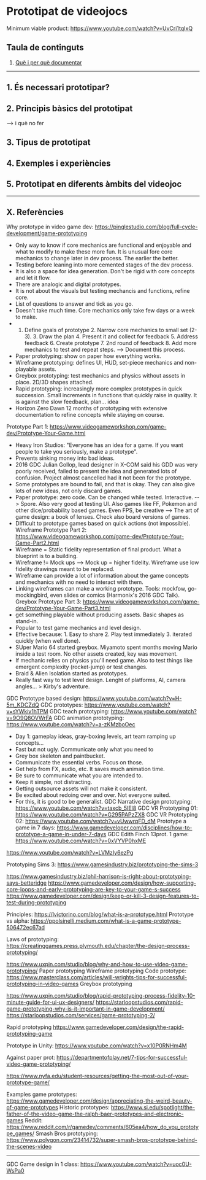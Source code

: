 # Prototipat de videojocs 

Minimum viable product: https://www.youtube.com/watch?v=UvCri1tqIxQ


## Taula de continguts
1. [Què i per què documentar](#què-i-per-què-documentar)

---

## 1. És necessari prototipar? 


## 2. Principis bàsics del prototipat
--> i què no fer


## 3. Tipus de prototipat

## 4. Exemples i experiències

## 5. Prototipat en diferents àmbits del videojoc

---

## X. Referències

Why prototype in video game dev: https://pinglestudio.com/blog/full-cycle-development/game-prototyping
- Only way to know if core mechanics are functional and enjoyable and what to modify to make these more fun. It is unusual fore core mechanics to change later in dev process. The earlier the better. 
- Testing before leaning into more cemented stages of the dev process. 
- It is also a space for idea generation. Don't be rigid with core concepts and let it flow. 
- There are analogic and digital prototypes. 
- It is not about the visuals but testing mechancis and functions, refine core. 
- List of questions to answer and tick as you go. 
- Doesn't take much time. Core mechanics only take few days or a week to make. 
- 1. Define goals of prototype 2. Narrow core mechanics to small set (2-3). 3. Draw the plan 4. Present it and collect for feedback 5. Address feedback  6. Create prototype 7. 2nd round of feedback 8. Add more mechanics to test and repeat steps. 
--> Document this process. 
- Paper prototyping: show on paper how everything works. 
- Wireframe prototyping: defines UI, HUD, set-piece mechanics and non-playable assets. 
- Greybox prototyping: test mechanics and physics without assets in place. 2D/3D shapes attached. 
- Rapid prototyping: increasingly more complex prototypes in quick succession. Small increments in functions that quickly raise in quality. It is against the slow feedback, plan... idea
- Horizon Zero Dawn 12 months of prototyping with extensive documentation to refine concepts while staying on course. 

Prototype Part 1: https://www.videogameworkshop.com/game-dev/Prototype-Your-Game.html
- Heavy Iron Studios: "Everyone has an idea for a game. If you want people to take you seriously, make a prototype". 
- Prevents sinking money into bad ideas. 
- 2016 GDC Julian Gollop, lead designer in X-COM said his GDD was very poorly received, failed to present the idea and generated lots of confusion. Project almost cancelled had it not been for the prototype. 
- Some prototypes are bound to fail, and that is okay. They can also give lots of new ideas, not only discard games. 
- Paper prototype: zero code. Can be changed while tested. Interactive. --> Spore. Also very good at testing UI. Also games like FF, Pokemon and other dice/probability based games. Even FPS, be creative --> The art of game design: a book of lenses. Check also board versions of games.
- DIfficult to prototype games based on quick actions (not impossible). 
Wireframe Prototype Part 2: https://www.videogameworkshop.com/game-dev/Prototype-Your-Game-Part2.html
- Wireframe = Static fidelity representation of final product. What a blueprint is to a building. 
- Wireframe != Mock ups --> Mock up = higher fidelity. Wireframe use low fidelity drawings meant to be replaced. 
- Wireframe can provide a lot of information about the game concepts and mechanics with no need to interact with them.
- Linking wireframes can make a working prototype. Tools: mockfow, go-mockingbird, even slides or comics (Harmonix's 2016 GDC Talk). 
Greybox Prototype Part 3: https://www.videogameworkshop.com/game-dev/Prototype-Your-Game-Part3.html
- get something playable without producing assets. Basic shapes as stand-in. 
- Popular to test game mechanics and level design. 
- Effective because: 1. Easy to share 2. Play test immediately 3. iterated quickly (when well done). 
- SUper Mario 64 started greybox. Miyamoto spent months moving Mario inside a test room. No other assets created, key was movement. 
- If mechanic relies on physics you'll need game. Also to test things like emergent complexity (rocket-jump) or test changes. 
- Braid & Alien Isolation started as prototypes. 
- Really fast way to test level design. Lenght of platforms, AI, camera angles... > Kirby's adventure. 

GDC Prototype based design: https://www.youtube.com/watch?v=H-5m_KDCZdQ
GDC prototypes: https://www.youtube.com/watch?v=sYWkiv1hTPM
GDC teach prototyping: https://www.youtube.com/watch?v=9O9Q8OVWrFA
GDC animation prototyping: https://www.youtube.com/watch?v=a-zKMzboOec
- Day 1: gameplay ideas, gray-boxing levels, art team ramping up concepts...
- Fast but not ugly. Communicate only what you need to
- Grey box skeleton and paintbucket. 
- Communicate the essential verbs. Focus on those. 
- Get help from FX, audio, etc. It saves much animation time. 
- Be sure to communicate what you are intended to. 
- Keep it simple, not distracting.
- Getting outsource assets will not make it consistent. 
- Be excited about redoing over and over. Not everyone suited. 
- For this, it is good to be generalist. 
GDC Narrative design prototyping: https://www.youtube.com/watch?v=taxcb_5lEI8
GDC VR Prototyping 01: https://www.youtube.com/watch?v=G295PAPzZX8
GDC VR Prototyping 02: https://www.youtube.com/watch?v=vUwwrqFD_dM
Prototype a game in 7 days: https://www.gamedeveloper.com/disciplines/how-to-prototype-a-game-in-under-7-days
GDC Edith Finch 13prot. 1 game: https://www.youtube.com/watch?v=0xVYVP0hxME


https://www.youtube.com/watch?v=LVMzIy6ezPg

Prototyping Sims 3: https://www.gamesindustry.biz/prototyping-the-sims-3

https://www.gamesindustry.biz/phil-harrison-is-right-about-prototyping-says-betteridge
https://www.gamedeveloper.com/design/how-supporting-core-loops-and-early-prototyping-are-key-to-your-game-s-success
https://www.gamedeveloper.com/design/keep-or-kill-3-design-features-to-test-during-prototyping

Principles: https://lvictorino.com/blog/what-is-a-prototype.html
Prototype vs alpha: https://ppolsinelli.medium.com/what-is-a-game-prototype-506472ec67ad

Laws of prototyping: https://creatinggames.press.plymouth.edu/chapter/the-design-process-prototyping/


https://www.uxpin.com/studio/blog/why-and-how-to-use-video-game-prototyping/
Paper prototyping
Wireframe prototyping
Code prototype:
https://www.masterclass.com/articles/will-wrights-tips-for-successful-prototyping-in-video-games
Greybox prototyping

https://www.uxpin.com/studio/blog/rapid-prototyping-process-fidelity-10-minute-guide-for-ui-ux-designers/
https://starloopstudios.com/rapid-game-prototyping-why-is-it-important-in-game-development/
https://starloopstudios.com/services/game-prototyping-2/

Rapid prototyping
https://www.gamedeveloper.com/design/the-rapid-prototyping-game

Prototype in Unity: https://www.youtube.com/watch?v=x10P0RNHm4M

Against paper prot: https://departmentofplay.net/7-tips-for-successful-video-game-prototyping/

https://www.nyfa.edu/student-resources/getting-the-most-out-of-your-prototype-game/

Examples game prototypes: https://www.gamedeveloper.com/design/appreciating-the-weird-beauty-of-game-prototypes
Historic prototypes: https://www.si.edu/spotlight/the-father-of-the-video-game-the-ralph-baer-prototypes-and-electronic-games
Reddit: https://www.reddit.com/r/gamedev/comments/605ea4/how_do_you_prototype_games/
Smash Bros prototyping: https://www.polygon.com/23414732/super-smash-bros-prototype-behind-the-scenes-video

---
GDC Game design in 1 class: https://www.youtube.com/watch?v=uoc0U-WsPa0


